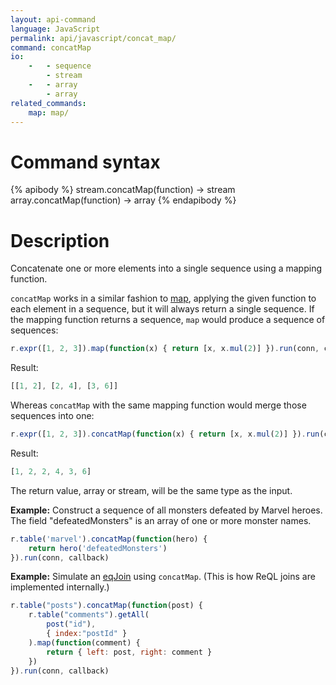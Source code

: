 ```yaml
---
layout: api-command
language: JavaScript
permalink: api/javascript/concat_map/
command: concatMap
io:
    -   - sequence
        - stream
    -   - array
        - array
related_commands:
    map: map/
---
```


# Command syntax #

{% apibody %}
stream.concatMap(function) &rarr; stream
array.concatMap(function) &rarr; array
{% endapibody %}

# Description #

Concatenate one or more elements into a single sequence using a mapping function.

`concatMap` works in a similar fashion to [map](/api/javascript/map/), applying the given function to each element in a sequence, but it will always return a single sequence. If the mapping function returns a sequence, `map` would produce a sequence of sequences:

```js
r.expr([1, 2, 3]).map(function(x) { return [x, x.mul(2)] }).run(conn, callback)
```

Result:

```js
[[1, 2], [2, 4], [3, 6]]
```

Whereas `concatMap` with the same mapping function would merge those sequences into one:

```js
r.expr([1, 2, 3]).concatMap(function(x) { return [x, x.mul(2)] }).run(conn, callback)
```

Result:

```js
[1, 2, 2, 4, 3, 6]
```

The return value, array or stream, will be the same type as the input.

__Example:__ Construct a sequence of all monsters defeated by Marvel heroes. The field "defeatedMonsters" is an array of one or more monster names.

```js
r.table('marvel').concatMap(function(hero) {
    return hero('defeatedMonsters')
}).run(conn, callback)
```

__Example:__ Simulate an [eqJoin](/api/javascript/eq_join/) using `concatMap`. (This is how ReQL joins are implemented internally.)

```js
r.table("posts").concatMap(function(post) {
	r.table("comments").getAll(
		post("id"),
		{ index:"postId" }
	).map(function(comment) {
		return { left: post, right: comment }
	})
}).run(conn, callback)
```